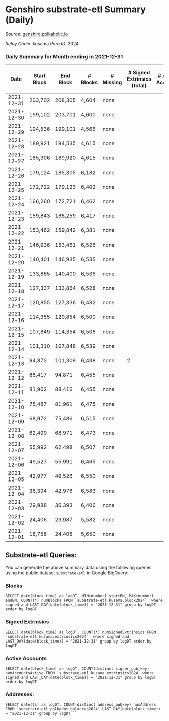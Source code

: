 # Genshiro substrate-etl Summary (Daily)

_Source_: [genshiro.polkaholic.io](https://genshiro.polkaholic.io)

*Relay Chain*: kusama
*Para ID*: 2024



### Daily Summary for Month ending in 2021-12-31


| Date | Start Block | End Block | # Blocks | # Missing | # Signed Extrinsics (total) | # Active Accounts | # Addresses with Balances | # Events | # Transfers | # XCM Transfers In | # XCM Transfers Out |
| ---- | ----------- | --------- | -------- | --------- | --------------------------- | ----------------- | ------------------------- | -------- | ----------- | ------------------ | ------------------- |
| 2021-12-31 | 203,702 | 208,305 | 4,604 | none |  |  | 20 | 9,216 |   |   |   |
| 2021-12-30 | 199,102 | 203,701 | 4,600 | none |  |  | 20 | 9,208 |   |   |   |
| 2021-12-29 | 194,536 | 199,101 | 4,566 | none |  |  | 20 | 9,139 |   |   |   |
| 2021-12-28 | 189,921 | 194,535 | 4,615 | none |  |  | 20 | 9,238 |   |   |   |
| 2021-12-27 | 185,306 | 189,920 | 4,615 | none |  |  | 20 | 9,238 |   |   |   |
| 2021-12-26 | 179,124 | 185,305 | 6,182 | none |  |  | 20 | 12,374 |   |   |   |
| 2021-12-25 | 172,722 | 179,123 | 6,402 | none |  |  | 20 | 12,815 |   |   |   |
| 2021-12-24 | 166,260 | 172,721 | 6,462 | none |  |  | 20 | 12,934 |   |   |   |
| 2021-12-23 | 159,843 | 166,259 | 6,417 | none |  |  | 20 | 12,845 |   |   |   |
| 2021-12-22 | 153,462 | 159,842 | 6,381 | none |  |  | 20 | 12,773 |   |   |   |
| 2021-12-21 | 146,936 | 153,461 | 6,526 | none |  |  | 20 | 13,063 |   |   |   |
| 2021-12-20 | 140,401 | 146,935 | 6,535 | none |  |  | 20 | 13,080 |   |   |   |
| 2021-12-19 | 133,865 | 140,400 | 6,536 | none |  |  | 20 | 13,083 |   |   |   |
| 2021-12-18 | 127,337 | 133,864 | 6,528 | none |  |  | 20 | 13,067 |   |   |   |
| 2021-12-17 | 120,855 | 127,336 | 6,482 | none |  |  | 20 | 12,975 |   |   |   |
| 2021-12-16 | 114,355 | 120,854 | 6,500 | none |  |  | 20 | 13,011 |   |   |   |
| 2021-12-15 | 107,849 | 114,354 | 6,506 | none |  |  | 20 | 13,023 |   |   |   |
| 2021-12-14 | 101,310 | 107,848 | 6,539 | none |  |  | 20 | 13,089 |   |   |   |
| 2021-12-13 | 94,872 | 101,309 | 6,438 | none | 2 |  | 20 | 12,893 |   |   |   |
| 2021-12-12 | 88,417 | 94,871 | 6,455 | none |  |  | 20 | 12,921 |   |   |   |
| 2021-12-11 | 81,962 | 88,416 | 6,455 | none |  |  | 20 | 12,921 |   |   |   |
| 2021-12-10 | 75,487 | 81,961 | 6,475 | none |  |  | 20 | 12,961 |   |   |   |
| 2021-12-09 | 68,972 | 75,486 | 6,515 | none |  |  | 20 | 13,041 |   |   |   |
| 2021-12-08 | 62,499 | 68,971 | 6,473 | none |  |  | 20 | 12,956 |   |   |   |
| 2021-12-07 | 55,992 | 62,498 | 6,507 | none |  |  | 20 | 13,025 |   |   |   |
| 2021-12-06 | 49,527 | 55,991 | 6,465 | none |  |  | 20 | 12,941 |   |   |   |
| 2021-12-05 | 42,977 | 49,526 | 6,550 | none |  |  | 20 | 13,111 |   |   |   |
| 2021-12-04 | 36,394 | 42,976 | 6,583 | none |  |  | 20 | 13,177 |   |   |   |
| 2021-12-03 | 29,988 | 36,393 | 6,406 | none |  |  | 20 | 12,823 |   |   |   |
| 2021-12-02 | 24,406 | 29,987 | 5,582 | none |  |  | 20 | 11,173 |   |   |   |
| 2021-12-01 | 18,756 | 24,405 | 5,650 | none |  |  | 20 | 11,309 |   |   |   |

## Substrate-etl Queries:
You can generate the above summary data using the following queries using the public dataset `substrate-etl` in Google BigQuery:


### Blocks
```
SELECT date(block_time) as logDT, MIN(number) startBN, MAX(number) endBN, COUNT(*) numBlocks FROM `substrate-etl.kusama.block2024`  where signed and LAST_DAY(date(block_time)) = "2021-12-31" group by logDT order by logDT
```


### Signed Extrinsics
```
SELECT date(block_time) as logDT, COUNT(*) numSignedExtrinsics FROM `substrate-etl.kusama.extrinsics2024`  where signed and LAST_DAY(date(block_time)) = "2021-12-31" group by logDT order by logDT
```


### Active Accounts
```
SELECT date(block_time) as logDT, COUNT(distinct signer_pub_key) numAccountsActive FROM `substrate-etl.kusama.extrinsics2024` where signed and LAST_DAY(date(block_time)) = "2021-12-31" group by logDT order by logDT
```


### Addresses:
```
SELECT date(ts) as logDT, COUNT(distinct address_pubkey) numAddress FROM `substrate-etl.polkadot.balances2024` LAST_DAY(date(block_time)) = "2021-12-31" group by logDT```

